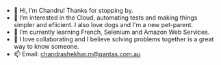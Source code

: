 - 👋 Hi, I’m Chandru! Thanks for stopping by.
- 👀 I’m interested in the Cloud, automating tests and making things simpler and efiicient. I also love dogs and I'm a new pet-parent.
- 🌱 I’m currently learning French, Selenium and Amazon Web Services.
- 💞️ I love collaborating and I believe solving problems together is a great way to know someone. 
- 📫 Email: chandrashekhar.m@qantas.com.au

<!---
642914/642914 is a ✨ special ✨ repository because its `README.md` (this file) appears on your GitHub profile.
You can click the Preview link to take a look at your changes.
--->
